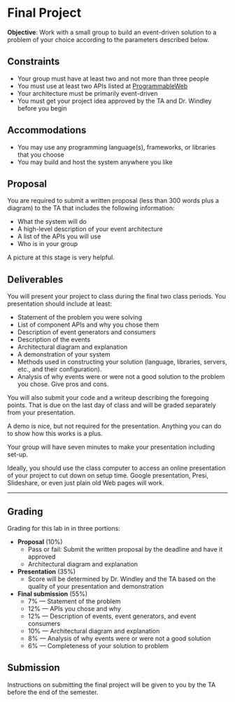 # Final Project

**Objective**: Work with a small group to build an event-driven solution to a problem of your choice according to the parameters described below.

## Constraints

- Your group must have at least two and not more than three people
- You must use at least two APIs listed at [ProgrammableWeb](http://programmableweb.com)
- Your architecture must be primarily event-driven
- You must get your project idea approved by the TA and Dr. Windley before you begin

## Accommodations

- You may use any programming language(s), frameworks, or libraries that you choose
- You may build and host the system anywhere you like

## Proposal

You are required to submit a written proposal (less than 300 words plus a diagram) to the TA that includes the following information:

- What the system will do
- A high-level description of your event architecture
- A list of the APIs you will use
- Who is in your group

A picture at this stage is very helpful. 

## Deliverables

You will present your project to class during the final two class periods. You presentation should include at least:

- Statement of the problem you were solving
- List of component APIs and why you chose them
- Description of event generators and consumers
- Description of the events
- Architectural diagram and explanation
- A demonstration of your system 
- Methods used in constructing your solution (language, libraries, servers, etc., and their configuration). 
- Analysis of why events were or were not a good solution to the problem you chose. Give pros and cons. 

You will also submit your code and a writeup describing the foregoing points. That is due on the last day of class and will be graded separately from your presentation.

A demo is nice, but not required for the presentation. Anything you can do to show how this works is a plus. 

Your group will have seven minutes to make your presentation including set-up. 

Ideally, you should use the class computer to access an online presentation of your project to cut down on setup time. Google presentation, Presi, Slideshare, or even just plain old Web pages will work. 

----

## Grading

Grading for this lab in in three portions:

- **Proposal** (10%)
  - Pass or fail: Submit the written proposal by the deadline and have it approved
  - Architectural diagram and explanation 
- **Presentation** (35%)
  - Score will be determined by Dr. Windley and the TA based on the quality of your presentation and demonstration
- **Final submission** (55%)
	- 7% &mdash; Statement of the problem
	- 12% &mdash; APIs you chose and why
	- 12% &mdash; Description of events, event generators, and event consumers
	- 10% &mdash; Architectural diagram and explanation
	- 8% &mdash; Analysis of why events were or were not a good solution
	- 6% &mdash; Completeness of your solution to problem 

## Submission

Instructions on submitting the final project will be given to you by the TA before the end of the semester.
